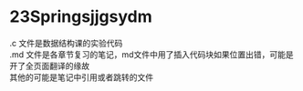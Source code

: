 # 23Springsjjgsydm
.c 文件是数据结构课的实验代码  
.md 文件是各章节复习的笔记，md文件中用了插入代码块如果位置出错，可能是开了全页面翻译的缘故  
其他的可能是笔记中引用或者跳转的文件
